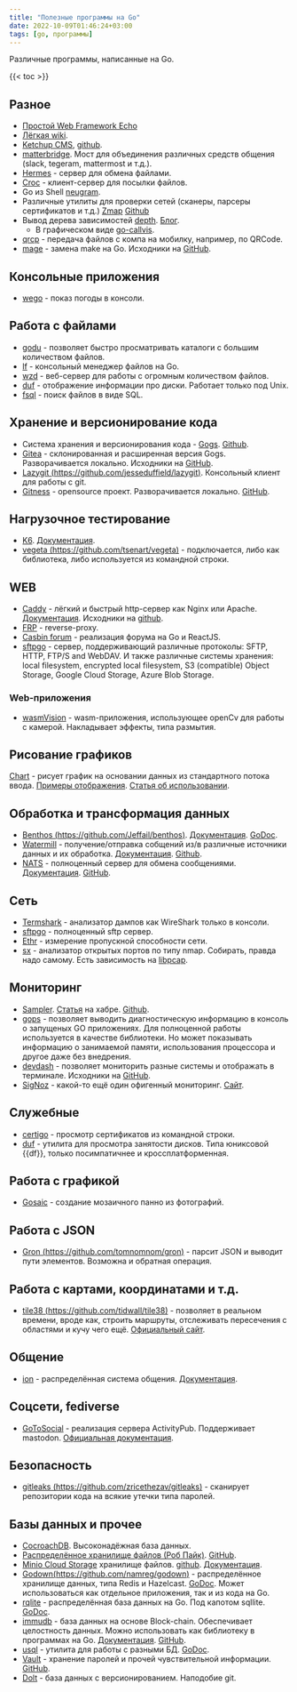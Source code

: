 ```yaml
---
title: "Полезные программы на Go"
date: 2022-10-09T01:46:24+03:00
tags: [go, программы]
---
```


Различные программы, написанные на Go.

{{< toc >}}

## Разное

* [Простой Web Framework Echo](https://echo.labstack.com)
* [Лёгкая wiki](https://github.com/peterhellberg/wiki).
* [Ketchup CMS](https://ketchuphq.com), [github](https://github.com/ketchuphq/ketchup).
* [matterbridge](https://github.com/42wim/matterbridge). Мост для объединения различных средств общения (slack, tegeram, mattermost и т.д.).
* [Hermes](https://github.com/George3d6/Hermes) - сервер для обмена файлами.
* [Croc](https://github.com/schollz/croc) - клиент-сервер для посылки файлов.
* Go из Shell [neugram](https://neugram.io/).
* Различные утилиты для проверки сетей (сканеры, парсеры сертификатов и т.д.) [Zmap](https://zmap.io/) [Github](https://github.com/zmap)
* Вывод дерева зависимостей [depth](https://github.com/KyleBanks/depth). [Блог](https://kylewbanks.com/blog/visualize-golang-dependency-trees-with-depth).
  * В графическом виде [go-callvis](https://github.com/TrueFurby/go-callvis).
* [qrcp](https://github.com/claudiodangelis/qrcp) - передача файлов с компа на мобилку, например, по QRCode.
* [mage](https://magefile.org) - замена make на Go. Исходники на [GitHub](https://github.com/magefile/mage).

## Консольные приложения

* [wego](https://github.com/schachmat/wego) - показ погоды в консоли.

## Работа с файлами

* [godu](https://github.com/viktomas/godu) - позволяет быстро просматривать каталоги с большим количеством файлов.
* [lf](https://github.com/gokcehan/lf) - консольный менеджер файлов на Go.
* [wzd](https://github.com/eltaline/wzd) - веб-сервер для работы с огромным количеством файлов.
* [duf](https://github.com/muesli/duf) - отображение информации про диски. Работает только под Unix.
* [fsql](https://github.com/kashav/fsql) - поиск файлов в виде SQL.

## Хранение и версионирование кода

* Система хранения и версионирования кода - [Gogs](https://gogs.io/). [Github](https://github.com/gogits/gogs).
* [Gitea](https://gitea.io) - склонированная и расширенная версия Gogs. Разворачивается локально. Исходники на [GitHub](https://github.com/go-gitea/gitea).
* [Lazygit (https://github.com/jesseduffield/lazygit)](https://github.com/jesseduffield/lazygit). Консольный клиент для работы с git.
* [Gitness](https://gitness.com) - opensource проект. Разворачивается локально. [GitHub](https://github.com/harness/gitness).

## Нагрузочное тестирование

* [K6](https://github.com/loadimpact/k6). [Документация](https://docs.k6.io/docs/running-k6).
* [vegeta (https://github.com/tsenart/vegeta)](https://github.com/tsenart/vegeta) - подключается, либо как библиотека, либо используется из командной строки.

## WEB

* [Caddy](https://caddyserver.com) - лёгкий и быстрый http-сервер как Nginx или Apache. [Документация](https://caddyserver.com). Исходники на [github](https://github.com/caddyserver/caddy).
* [FRP](https://github.com/fatedier/frp) - reverse-proxy.
* [Casbin forum](https://github.com/casbin/casbin-forum) - реализация форума на Go и ReactJS.
* [sftpgo](https://github.com/drakkan/sftpgo) - сервер, поддерживающий различные протоколы: SFTP, HTTP, FTP/S and WebDAV. И также различные системы хранения: local filesystem, encrypted local filesystem, S3 (compatible) Object Storage, Google Cloud Storage, Azure Blob Storage.

### Web-приложения

* [wasmVision](https://github.com/wasmvision/wasmvision) - wasm-приложения, использующее openCv для работы с камерой. Накладывает эффекты, типа размытия.

## Рисование графиков

[Chart](https://github.com/marianogappa/chart) - рисует график на основании данных из стандартного потока ввода. [Примеры отображения](https://marianogappa.github.io/chart). [Статья об использовании](https://movio.co/blog/improving-with-sql-and-charts).

## Обработка и трансформация данных

* [Benthos (https://github.com/Jeffail/benthos)](https://github.com/Jeffail/benthos). [Документация](https://github.com/Jeffail/benthos/blob/master/docs/README.md). [GoDoc](https://godoc.org/github.com/Jeffail/benthos/lib/stream).
* [Watermill](https://watermill.io) - получение/отправка собщений из/в различные источники данных и их обработка. [Документация](https://watermill.io/docs/). [Github](https://github.com/ThreeDotsLabs/watermill).
* [NATS](https://nats.io/) - полноценный сервер для обмена сообщениями. [Документация](https://nats.io/documentation/). [GitHub](https://github.com/nats-io/gnatsd).

## Сеть

* [Termshark](https://github.com/gcla/termshark) - анализатор дампов как WireShark только в консоли.
* [sftpgo](https://github.com/drakkan/sftpgo) - полноценный sftp сервер.
* [Ethr](https://github.com/microsoft/ethr) - измерение пропускной способности сети.
* [sx](https://github.com/v-byte-cpu/sx) - анализатор открытых портов по типу nmap. Собирать, правда надо самому. Есть зависимость на [libpcap](https://www.tcpdump.org).

## Мониторинг

* [Sampler](https://sampler.dev/). [Статья](https://habr.com/ru/post/463441/) на хабре. [Github](https://github.com/sqshq/sampler).
* [gops](https://github.com/google/gops) - позволяет выводить диагностическую информацию в консоль о запущеных GO приложениях. Для полноценной работы используется в качестве библиотеки. Но может показывать информацию о занимаемой памяти, использования процессора и другое даже без внедрения.
* [devdash](https://thedevdash.com) - позволяет мониторить разные системы и отображать в терминале. Исходники на [GitHub](https://github.com/Phantas0s/devdash).
* [SigNoz](https://github.com/signoz/signoz) - какой-то ещё один офигенный мониторинг. [Сайт](https://signoz.io).

## Служебные

* [certigo](https://github.com/square/certigo) - просмотр сертификатов из командной строки.
* [duf](https://github.com/muesli/duf) - утилита для просмотра занятости дисков. Типа юниксовой {{df}}, только посимпатичнее и кроссплатформенная.

## Работа с графикой

* [Gosaic](https://github.com/atongen/gosaic) - создание мозаичного панно из фотографий.

## Работа с JSON

* [Gron (https://github.com/tomnomnom/gron)](https://github.com/tomnomnom/gron) - парсит JSON и выводит пути элементов. Возможна и обратная операция.

## Работа с картами, координатами и т.д.

* [tile38 (https://github.com/tidwall/tile38)](https://github.com/tidwall/tile38) - позволяет в реальном времени, вроде как, строить маршруты, отслеживать пересечения с областями и кучу чего ещё. [Официальный сайт](https://tile38.com).

## Общение

* [ion](https://github.com/pion/ion) - распределённая система общения. [Документация](https://pionion.github.io).

## Соцсети, fediverse

* [GoToSocial](https://github.com/superseriousbusiness/gotosocial) - реализация сервера ActivityPub. Поддерживает mastodon. [Официальная документация](https://docs.gotosocial.org/en/latest).

## Безопасность

* [gitleaks (https://github.com/zricethezav/gitleaks)](https://github.com/zricethezav/gitleaks) - сканирует репозитории кода на всякие утечки типа паролей.

## Базы данных и прочее

* [CocroachDB](https://github.com/cockroachdb/cockroach). Высоконадёжная база данных.
* [Распределённое хранилище файлов (Роб Пайк)](https://upspin.io/). [GitHub](https://github.com/upspin/upspin).
* [Minio Cloud Storage](https://minio.io/) хранилище файлов. [github](https://github.com/minio/minio). [Документация](https://docs.minio.io).
* [Godown(https://github.com/namreg/godown)](https://github.com/namreg/godown) - распределённое хранилище данных, типа Redis и Hazelcast. [GoDoc](https://godoc.org/github.com/namreg/godown/client). Может использоваться как отдельное приложения, так и из кода на Go.
* [rqlite](https://github.com/rqlite/rqlite) - распределённая база данных на Go. Под капотом sqllite. [GoDoc](https://pkg.go.dev/github.com/rqlite/rqlite).
* [immudb](https://www.codenotary.com/technologies/immudb/) - база данных на основе Block-chain. Обеспечивает целостность данных. Можно использовать как библиотеку в программах на Go. [Документация](https://docs.immudb.io/master). [GitHub](https://github.com/codenotary/immudb).
* [usql](https://github.com/xo/usql) - утилита для работы с разными БД. [GoDoc](https://pkg.go.dev/github.com/xo/usql).
* [Vault](https://www.vaultproject.io) - хранение паролей и прочей чувствительной информации. [GitHub](https://github.com/hashicorp/vault).
* [Dolt](https://github.com/dolthub/dolt) - база данных с версионированием. Наподобие git.
